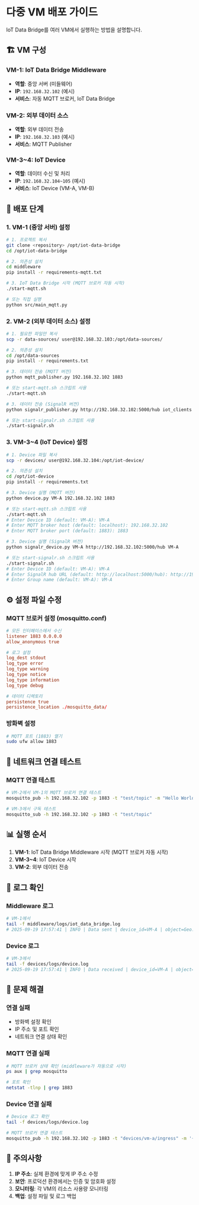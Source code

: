 # 다중 VM 배포 가이드

IoT Data Bridge를 여러 VM에서 실행하는 방법을 설명합니다.

## 🏗️ VM 구성

### **VM-1: IoT Data Bridge Middleware**
- **역할**: 중앙 서버 (미들웨어)
- **IP**: `192.168.32.102` (예시)
- **서비스**: 자동 MQTT 브로커, IoT Data Bridge

### **VM-2: 외부 데이터 소스**
- **역할**: 외부 데이터 전송
- **IP**: `192.168.32.103` (예시)
- **서비스**: MQTT Publisher

### **VM-3~4: IoT Device**
- **역할**: 데이터 수신 및 처리
- **IP**: `192.168.32.104~105` (예시)
- **서비스**: IoT Device (VM-A, VM-B)

## 🚀 배포 단계

### **1. VM-1 (중앙 서버) 설정**

```bash
# 1. 프로젝트 복사
git clone <repository> /opt/iot-data-bridge
cd /opt/iot-data-bridge

# 2. 의존성 설치
cd middleware
pip install -r requirements-mqtt.txt

# 3. IoT Data Bridge 시작 (MQTT 브로커 자동 시작)
./start-mqtt.sh

# 또는 직접 실행
python src/main_mqtt.py
```

### **2. VM-2 (외부 데이터 소스) 설정**

```bash
# 1. 필요한 파일만 복사
scp -r data-sources/ user@192.168.32.103:/opt/data-sources/

# 2. 의존성 설치
cd /opt/data-sources
pip install -r requirements.txt

# 3. 데이터 전송 (MQTT 버전)
python mqtt_publisher.py 192.168.32.102 1883

# 또는 start-mqtt.sh 스크립트 사용
./start-mqtt.sh

# 3. 데이터 전송 (SignalR 버전)
python signalr_publisher.py http://192.168.32.102:5000/hub iot_clients

# 또는 start-signalr.sh 스크립트 사용
./start-signalr.sh
```

### **3. VM-3~4 (IoT Device) 설정**

```bash
# 1. Device 파일 복사
scp -r devices/ user@192.168.32.104:/opt/iot-device/

# 2. 의존성 설치
cd /opt/iot-device
pip install -r requirements.txt

# 3. Device 실행 (MQTT 버전)
python device.py VM-A 192.168.32.102 1883

# 또는 start-mqtt.sh 스크립트 사용
./start-mqtt.sh
# Enter Device ID (default: VM-A): VM-A
# Enter MQTT broker host (default: localhost): 192.168.32.102
# Enter MQTT broker port (default: 1883): 1883

# 3. Device 실행 (SignalR 버전)
python signalr_device.py VM-A http://192.168.32.102:5000/hub VM-A

# 또는 start-signalr.sh 스크립트 사용
./start-signalr.sh
# Enter Device ID (default: VM-A): VM-A
# Enter SignalR hub URL (default: http://localhost:5000/hub): http://192.168.32.102:5000/hub
# Enter Group name (default: VM-A): VM-A
```

## ⚙️ 설정 파일 수정

### **MQTT 브로커 설정 (mosquitto.conf)**
```conf
# 모든 인터페이스에서 수신
listener 1883 0.0.0.0
allow_anonymous true

# 로그 설정
log_dest stdout
log_type error
log_type warning
log_type notice
log_type information
log_type debug

# 데이터 디렉토리
persistence true
persistence_location ./mosquitto_data/
```

### **방화벽 설정**
```bash
# MQTT 포트 (1883) 열기
sudo ufw allow 1883
```

## 🔧 네트워크 연결 테스트

### **MQTT 연결 테스트**
```bash
# VM-2에서 VM-1의 MQTT 브로커 연결 테스트
mosquitto_pub -h 192.168.32.102 -p 1883 -t "test/topic" -m "Hello World"

# VM-3에서 구독 테스트
mosquitto_sub -h 192.168.32.102 -p 1883 -t "test/topic"
```

## 📊 실행 순서

1. **VM-1**: IoT Data Bridge Middleware 시작 (MQTT 브로커 자동 시작)
2. **VM-3~4**: IoT Device 시작
3. **VM-2**: 외부 데이터 전송

## 📝 로그 확인

### **Middleware 로그**
```bash
# VM-1에서
tail -f middleware/logs/iot_data_bridge.log
# 2025-09-19 17:57:41 | INFO | Data sent | device_id=VM-A | object=Geo.Latitude | value=37.4558
```

### **Device 로그**
```bash
# VM-3에서
tail -f devices/logs/device.log
# 2025-09-19 17:57:41 | INFO | Data received | device_id=VM-A | object=Geo.Latitude | value=37.4558
```

## 🐛 문제 해결

### **연결 실패**
- 방화벽 설정 확인
- IP 주소 및 포트 확인
- 네트워크 연결 상태 확인

### **MQTT 연결 실패**
```bash
# MQTT 브로커 상태 확인 (middleware가 자동으로 시작)
ps aux | grep mosquitto

# 포트 확인
netstat -tlnp | grep 1883
```

### **Device 연결 실패**
```bash
# Device 로그 확인
tail -f devices/logs/device.log

# MQTT 브로커 연결 테스트
mosquitto_pub -h 192.168.32.102 -p 1883 -t "devices/vm-a/ingress" -m '{"object":"Geo.Latitude","value":37.5665,"timestamp":1695123456.789}'
```

## 📝 주의사항

1. **IP 주소**: 실제 환경에 맞게 IP 주소 수정
2. **보안**: 프로덕션 환경에서는 인증 및 암호화 설정
3. **모니터링**: 각 VM의 리소스 사용량 모니터링
4. **백업**: 설정 파일 및 로그 백업
